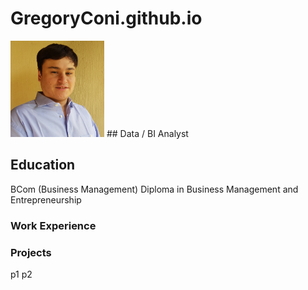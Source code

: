 # GregoryConi.github.io
<img src="https://github.com/GregoryConi/GregoryConi.github.io/blob/main/Greg%20Profile%20Photo%202023.jpg" alt="Alt Text" width="150">
## Data / BI Analyst

## Education
BCom (Business Management)
Diploma in Business Management and Entrepreneurship

### Work Experience

### Projects
p1
p2

